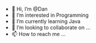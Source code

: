 - 👋 Hi, I’m @Dan
- 👀 I’m interested in Programming
- 🌱 I’m currently learning Java
- 💞️ I’m looking to collaborate on ...
- 📫 How to reach me ...

<!---
Abner is a ✨ special ✨ repository because its `README.md` (this file) appears on your GitHub profile.
You can click the Preview link to take a look at your changes.
--->
